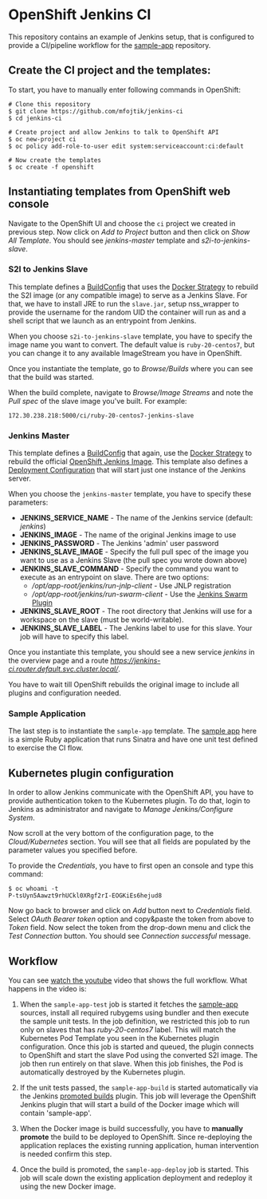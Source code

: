 # OpenShift Jenkins CI

This repository contains an example of Jenkins setup, that is configured to
provide a CI/pipeline workflow for the
[sample-app](https://github.com/mfojtik/sample-app) repository.

## Create the CI project and the templates:

To start, you have to manually enter following commands in OpenShift:

```console
# Clone this repository
$ git clone https://github.com/mfojtik/jenkins-ci
$ cd jenkins-ci

# Create project and allow Jenkins to talk to OpenShift API
$ oc new-project ci
$ oc policy add-role-to-user edit system:serviceaccount:ci:default

# Now create the templates
$ oc create -f openshift
```

## Instantiating templates from OpenShift web console

Navigate to the OpenShift UI and choose the `ci` project we created in previous
step. Now click on *Add to Project* button and then click on *Show All
Template*. You should see *jenkins-master* template and *s2i-to-jenkins-slave*.

### S2I to Jenkins Slave

This template defines a
[BuildConfig](https://docs.openshift.org/latest/dev_guide/builds.html#defining-a-buildconfig)
that uses the [Docker
Strategy](https://docs.openshift.org/latest/dev_guide/builds.html#docker-strategy-options)
to rebuild the S2I image (or any compatible image) to serve as a Jenkins Slave.
For that, we have to install JRE to run the `slave.jar`, setup nss_wrapper to
provide the username for the random UID the container will run as and a shell
script that we launch as an entrypoint from Jenkins.

When you choose `s2i-to-jenkins-slave` template, you have to specify the image
name you want to convert. The default value is `ruby-20-centos7`, but you can
change it to any available ImageStream you have in OpenShift.

Once you instantiate the template, go to *Browse/Builds* where you can see that
the build was started.

When the build complete, navigate to *Browse/Image Streams* and note the *Pull
spec* of the slave image you've built. For example: 

`172.30.238.218:5000/ci/ruby-20-centos7-jenkins-slave`

### Jenkins Master

This template defines a
[BuildConfig](https://docs.openshift.org/latest/dev_guide/builds.html#defining-a-buildconfig)
that again, use the [Docker
Strategy](https://docs.openshift.org/latest/dev_guide/builds.html#docker-strategy-options)
to rebuild the official [OpenShift Jenkins Image](https://github.com/openshift/jenkins).
This template also defines a [Deployment Configuration](https://docs.openshift.org/latest/dev_guide/deployments.html#creating-a-deployment-configuration) that will start just one instance
of the Jenkins server.

When you choose the `jenkins-master` template, you have to specify these parameters:

* **JENKINS_SERVICE_NAME** - The name of the Jenkins service (default: *jenkins*)
* **JENKINS_IMAGE** - The name of the original Jenkins image to use
* **JENKINS_PASSWORD** - The Jenkins 'admin' user password
* **JENKINS_SLAVE_IMAGE** - Specify the full pull spec of the image you want to use as a Jenkins Slave (the pull spec you wrote down above)
* **JENKINS_SLAVE_COMMAND** - Specify the command you want to execute as an entrypoint on slave. There are two options:
  * */opt/app-root/jenkins/run-jnlp-client* - Use JNLP registration
  * */opt/app-root/jenkins/run-swarm-client* - Use the [Jenkins Swarm Plugin](https://wiki.jenkins-ci.org/display/JENKINS/Swarm+Plugin)
* **JENKINS_SLAVE_ROOT** - The root directory that Jenkins will use for a workspace on the slave (must be world-writable).
* **JENKINS_SLAVE_LABEL** - The Jenkins label to use for this slave. Your job will have to specify this label.

Once you instantiate this template, you should see a new service *jenkins* in
the overview page and a route *https://jenkins-ci.router.default.svc.cluster.local/*.

You have to wait till OpenShift rebuilds the original image to include all
plugins and configuration needed.

### Sample Application

The last step is to instantiate the `sample-app` template. The [sample
app](https://github.com/mfojtik/sample-app) here is a simple Ruby application
that runs Sinatra and have one unit test defined to exercise the CI flow.

## Kubernetes plugin configuration

In order to allow Jenkins communicate with the OpenShift API, you have to
provide authentication token to the Kubernetes plugin. To do that, login to
Jenkins as administrator and navigate to *Manage Jenkins/Configure System*.

Now scroll at the very bottom of the configuration page, to the
*Cloud/Kubernetes* section. You will see that all fields are populated by the
parameter values you specified before.

To provide the *Credentials*, you have to first open an console and type this
command:

```console
$ oc whoami -t
P-tsUyn5Aawzt9rhUCkl0XRgf2rI-EOGKiEs6hejud8
```

Now go back to browser and click on *Add* button next to *Credentials* field.
Select *OAuth Bearer token* option and copy&paste the token from above to
*Token* field.  Now select the token from the drop-down menu and click the *Test
Connection* button. You should see *Connection successful* message.

## Workflow

You can see [watch the youtube](https://www.youtube.com/watch?v=HsdmSaz1zhs)
video that shows the full workflow. What happens in the video is:

1. When the `sample-app-test` job is started it fetches the [sample-app](https://github.com/mfojtik/sample-app) sources,
   install all required rubygems using bundler and then execute the sample unit tests.
   In the job definition, we restricted this job to run only on slaves that has
   *ruby-20-centos7* label. This will match the Kubernetes Pod Template you seen
   in the Kubernetes plugin configuration. Once this job is started and queued,
   the plugin connects to OpenShift and start the slave Pod using the converted
   S2I image. The job then run entirely on that slave.
   When this job finishes, the Pod is automatically destroyed by the Kubernetes
   plugin.

2. If the unit tests passed, the `sample-app-build` is started automatically via
   the Jenkins [promoted builds](https://wiki.jenkins-ci.org/display/JENKINS/Promoted+Builds+Plugin)
   plugin. This job will leverage the OpenShift Jenkins plugin that will start a
   build of the Docker image which will contain 'sample-app'.

3. When the Docker image is build successfully, you have to **manually promote**
   the build to be deployed to OpenShift. Since re-deploying the application
   replaces the existing running application, human intervention is needed
   confirm this step.

4. Once the build is promoted, the `sample-app-deploy` job is started. This job
   will scale down the existing application deployment and redeploy it using the
   new Docker image.
